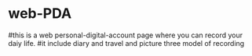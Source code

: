 # web-PDA
#this is a web personal-digital-account page where you can record your daiy life.
#it include diary and travel and picture three model of recording

                
